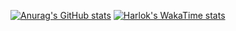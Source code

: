 [![Anurag's GitHub stats](https://github-readme-stats.vercel.app/api?username=qguillaume&theme=chartreuse-dark&show_icons=true)](https://github.com/qguillaume/github-readme-stats)
[![Harlok's WakaTime stats](https://github-readme-stats.vercel.app/api/wakatime?username=qguillaume&theme=chartreuse-dark&show_icons=true)](https://github.com/qguillaume/github-readme-stats)
